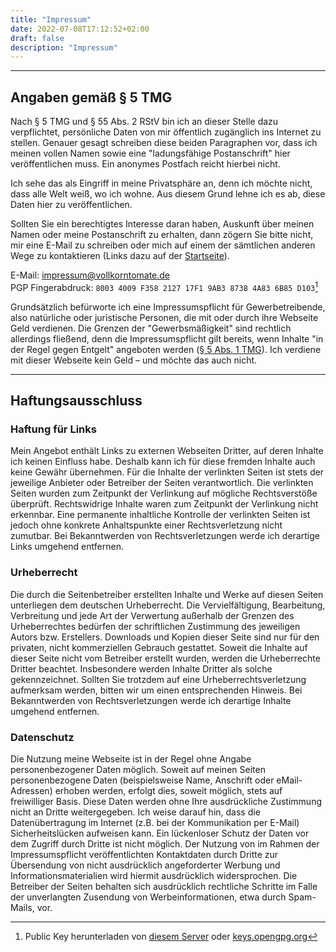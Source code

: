 ```yaml
---
title: "Impressum"
date: 2022-07-08T17:12:52+02:00
draft: false
description: "Impressum"
---
```


---

## Angaben gemäß § 5 TMG

Nach § 5 TMG und § 55 Abs. 2 RStV bin ich an dieser Stelle dazu verpflichtet, persönliche Daten von mir öffentlich zugänglich ins Internet zu stellen.
Genauer gesagt schreiben diese beiden Paragraphen vor, dass ich meinen vollen Namen sowie eine "ladungsfähige Postanschrift" hier veröffentlichen muss. Ein anonymes Postfach reicht hierbei nicht.

Ich sehe das als Eingriff in meine Privatsphäre an, denn ich möchte nicht, dass alle Welt weiß, wo ich wohne. Aus diesem Grund lehne ich es ab, diese Daten hier zu veröffentlichen.

Sollten Sie ein berechtigtes Interesse daran haben, Auskunft über meinen Namen oder meine Postanschrift zu erhalten, dann zögern Sie bitte nicht, mir eine E-Mail zu schreiben oder mich auf einem der sämtlichen anderen Wege zu kontaktieren (Links dazu auf der [Startseite](/de)).

E-Mail: impressum@vollkorntomate.de\
PGP Fingerabdruck: `8003 4009 F358 2127 17F1 9AB3 8738 4A83 6B85 D103`[^pgpdownload]

Grundsätzlich befürworte ich eine Impressumspflicht für Gewerbetreibende, also natürliche oder juristische Personen, die mit oder durch ihre Webseite Geld verdienen. Die Grenzen der "Gewerbsmäßigkeit" sind rechtlich allerdings fließend, denn die Impressumspflicht gilt bereits, wenn Inhalte "in der Regel gegen Entgelt" angeboten werden ([§ 5 Abs. 1 TMG](https://www.gesetze-im-internet.de/tmg/__5.html)). Ich verdiene mit dieser Webseite kein Geld – und möchte das auch nicht.

[^pgpdownload]: Public Key herunterladen von [diesem Server](/files/pubkey.asc) oder [keys.opengpg.org](https://keys.openpgp.org/vks/v1/by-fingerprint/80034009F358212717F19AB387384A836B85D103)

---

## Haftungsausschluss

### Haftung für Links

Mein Angebot enthält Links zu externen Webseiten Dritter, auf deren Inhalte ich keinen Einfluss habe. Deshalb kann ich für diese fremden Inhalte auch keine Gewähr übernehmen. Für die Inhalte der verlinkten Seiten ist stets der jeweilige Anbieter oder Betreiber der Seiten verantwortlich. Die verlinkten Seiten wurden zum Zeitpunkt der Verlinkung auf mögliche Rechtsverstöße überprüft. Rechtswidrige Inhalte waren zum Zeitpunkt der Verlinkung nicht erkennbar. Eine permanente inhaltliche Kontrolle der verlinkten Seiten ist jedoch ohne konkrete Anhaltspunkte einer Rechtsverletzung nicht zumutbar. Bei Bekanntwerden von Rechtsverletzungen werde ich derartige Links umgehend entfernen.

### Urheberrecht

Die durch die Seitenbetreiber erstellten Inhalte und Werke auf diesen Seiten unterliegen dem deutschen Urheberrecht. Die Vervielfältigung, Bearbeitung, Verbreitung und jede Art der Verwertung außerhalb der Grenzen des Urheberrechtes bedürfen der schriftlichen Zustimmung des jeweiligen Autors bzw. Erstellers. Downloads und Kopien dieser Seite sind nur für den privaten, nicht kommerziellen Gebrauch gestattet. Soweit die Inhalte auf dieser Seite nicht vom Betreiber erstellt wurden, werden die Urheberrechte Dritter beachtet. Insbesondere werden Inhalte Dritter als solche gekennzeichnet. Sollten Sie trotzdem auf eine Urheberrechtsverletzung aufmerksam werden, bitten wir um einen entsprechenden Hinweis. Bei Bekanntwerden von Rechtsverletzungen werde ich derartige Inhalte umgehend entfernen.

### Datenschutz

Die Nutzung meine Webseite ist in der Regel ohne Angabe personenbezogener Daten möglich. Soweit auf meinen Seiten personenbezogene Daten (beispielsweise Name, Anschrift oder eMail-Adressen) erhoben werden, erfolgt dies, soweit möglich, stets auf freiwilliger Basis. Diese Daten werden ohne Ihre ausdrückliche Zustimmung nicht an Dritte weitergegeben. 
Ich weise darauf hin, dass die Datenübertragung im Internet (z.B. bei der Kommunikation per E-Mail) Sicherheitslücken aufweisen kann. Ein lückenloser Schutz der Daten vor dem Zugriff durch Dritte ist nicht möglich. 
Der Nutzung von im Rahmen der Impressumspflicht veröffentlichten Kontaktdaten durch Dritte zur Übersendung von nicht ausdrücklich angeforderter Werbung und Informationsmaterialien wird hiermit ausdrücklich widersprochen. Die Betreiber der Seiten behalten sich ausdrücklich rechtliche Schritte im Falle der unverlangten Zusendung von Werbeinformationen, etwa durch Spam-Mails, vor.